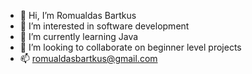 - 👋 Hi, I’m Romualdas Bartkus
- 👀 I’m interested in software development
- 🌱 I’m currently learning Java
- 💞️ I’m looking to collaborate on beginner level projects
- 📫 romualdasbartkus@gmail.com

<!---
RBartkus/RBartkus is a ✨ special ✨ repository because its `README.md` (this file) appears on your GitHub profile.
You can click the Preview link to take a look at your changes.
--->
